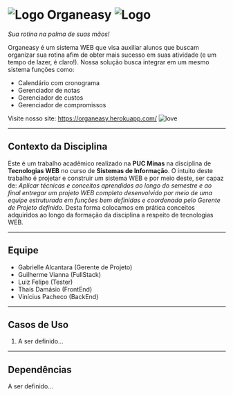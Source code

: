 # ![Logo][logo] Organeasy ![Logo][logo]
*Sua rotina na palma de suas mãos!*

Organeasy é um sistema WEB que visa auxiliar alunos que buscam organizar sua rotina afim de obter mais sucesso em
suas atividade (e um tempo de lazer, é claro!).
Nossa solução busca integrar em um mesmo sistema funções como:
- Calendário com cronograma
- Gerenciador de notas
- Gerenciador de custos
- Gerenciador de compromissos

Visite nosso site: https://organeasy.herokuapp.com/ ![love][heart]
***
Contexto da Disciplina
------
Este é um trabalho acadêmico realizado na **PUC Minas** na disciplina de **Tecnologias WEB** 
no curso de **Sistemas de Informação**.
O intuito deste trabalho é projetar e construir um sistema WEB e por meio deste, ser capaz de:
*Aplicar técnicas e conceitos aprendidos ao longo do semestre e ao final entregar um projeto WEB completo
desenvolvido por meio de uma equipe estruturada em funções bem definidas e coordenada pelo Gerente de Projeto
definido.*
Desta forma colocamos em prática conceitos adquiridos ao longo da formação da disciplina a respeito de tecnologias WEB.
***
Equipe
------
* Gabrielle Alcantara (Gerente de Projeto)
* Guilherme Vianna (FullStack)
* Luiz Felipe (Tester)
* Thaís Damásio (FrontEnd)
* Vinícius Pacheco (BackEnd)
***
Casos de Uso
------
1. A ser definido...
***
Dependências
------
A ser definido...

[logo]: https://img.icons8.com/offices/30/000000/curriculum.png "Logo"
[heart]: https://img.icons8.com/material-two-tone/24/000000/novel.png "Heart"
